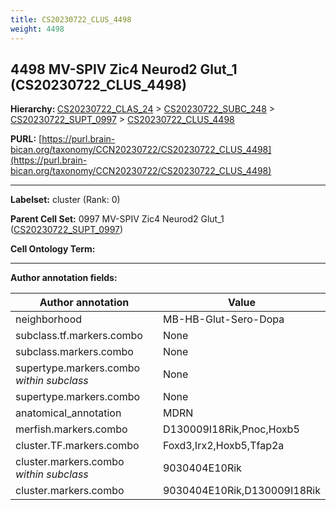 ```yaml
---
title: CS20230722_CLUS_4498
weight: 4498
---
```

## 4498 MV-SPIV Zic4 Neurod2 Glut_1 (CS20230722_CLUS_4498)
<b>Hierarchy: </b>
[CS20230722_CLAS_24](../CS20230722_CLAS_24) >
[CS20230722_SUBC_248](../CS20230722_SUBC_248) >
[CS20230722_SUPT_0997](../CS20230722_SUPT_0997) >
[CS20230722_CLUS_4498](../CS20230722_CLUS_4498)

**PURL:** [https://purl.brain-bican.org/taxonomy/CCN20230722/CS20230722_CLUS_4498](https://purl.brain-bican.org/taxonomy/CCN20230722/CS20230722_CLUS_4498)

---


**Labelset:** cluster (Rank: 0)

**Parent Cell Set:** 0997 MV-SPIV Zic4 Neurod2 Glut_1 ([CS20230722_SUPT_0997](../CS20230722_SUPT_0997))



**Cell Ontology Term:** 

[MARKER GENES.]: #


---

[TRANSFERRED ANNOTATIONS.]: #


[AUTHOR ANNOTATION FIELDS.]: #


**Author annotation fields:**

| Author annotation | Value |
|-------------------|-------|
|neighborhood|MB-HB-Glut-Sero-Dopa|
|subclass.tf.markers.combo|None|
|subclass.markers.combo|None|
|supertype.markers.combo _within subclass_|None|
|supertype.markers.combo|None|
|anatomical_annotation|MDRN|
|merfish.markers.combo|D130009I18Rik,Pnoc,Hoxb5|
|cluster.TF.markers.combo|Foxd3,Irx2,Hoxb5,Tfap2a|
|cluster.markers.combo _within subclass_|9030404E10Rik|
|cluster.markers.combo|9030404E10Rik,D130009I18Rik|
